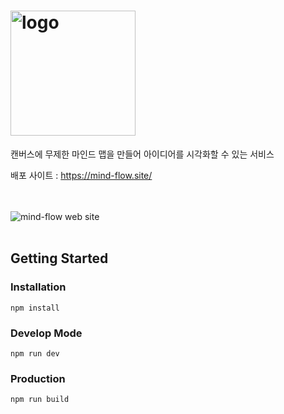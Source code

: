 
#  <img src="https://github.com/user-attachments/assets/3a47a275-1c95-4273-adb2-ae1483cb0435" alt="logo" width="200px"/>
캔버스에 무제한 마인드 맵을 만들어 아이디어를 시각화할 수 있는 서비스

배포 사이트 : https://mind-flow.site/

<br/>
<br/>
<img src="https://github.com/user-attachments/assets/c9d12db4-e4fd-43c3-9b92-552218c84b33" alt="mind-flow web site" />

<br/>
<br/>

## Getting Started
### Installation
```
npm install
```
### Develop Mode
```
npm run dev
```
### Production
```
npm run build
```
<br/>
<br/>
